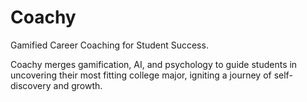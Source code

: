 # Coachy

Gamified Career Coaching for Student Success.

Coachy merges gamification, AI, and psychology to guide students in uncovering their most fitting college major, igniting a journey of self-discovery and growth.
